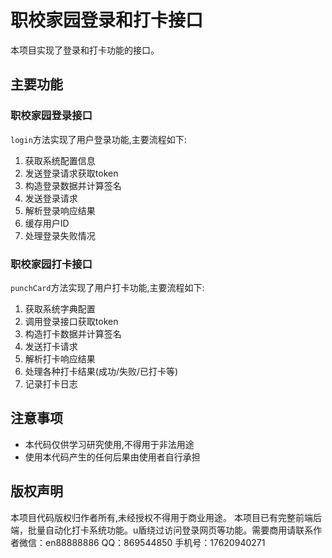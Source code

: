 # 职校家园登录和打卡接口

本项目实现了登录和打卡功能的接口。

## 主要功能

### 职校家园登录接口

`login`方法实现了用户登录功能,主要流程如下:

1. 获取系统配置信息
2. 发送登录请求获取token 
3. 构造登录数据并计算签名
4. 发送登录请求
5. 解析登录响应结果
6. 缓存用户ID
7. 处理登录失败情况

### 职校家园打卡接口  

`punchCard`方法实现了用户打卡功能,主要流程如下:

1. 获取系统字典配置
2. 调用登录接口获取token
3. 构造打卡数据并计算签名  
4. 发送打卡请求
5. 解析打卡响应结果
6. 处理各种打卡结果(成功/失败/已打卡等)
7. 记录打卡日志

## 注意事项

- 本代码仅供学习研究使用,不得用于非法用途
- 使用本代码产生的任何后果由使用者自行承担

## 版权声明

本项目代码版权归作者所有,未经授权不得用于商业用途。
本项目已有完整前端后端，批量自动化打卡系统功能。u盾绕过访问登录网页等功能。需要商用请联系作者微信：en88888886 QQ：869544850 手机号：17620940271
